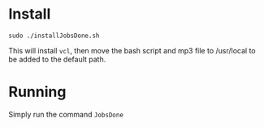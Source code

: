 # Install
`sudo ./installJobsDone.sh`

This will install `vcl`, then move the bash script and mp3 file to /usr/local to be added to the default path.

# Running
Simply run the command `JobsDone`
